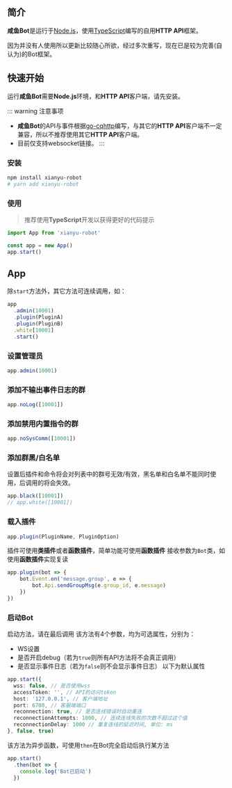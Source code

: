 ## 简介
**咸鱼Bot**是运行于[Node.js](https://nodejs.org/)，使用[TypeScript](https://www.typescriptlang.org/)编写的自用**HTTP API**框架。

因为并没有人使用所以更新比较随心所欲，经过多次重写，现在已是较为完善(自认为)的Bot框架。

## 快速开始
运行**咸鱼Bot**需要**Node.js**环境，和**HTTP API**客户端，请先安装。

::: warning 注意事项
- **咸鱼Bot**的API与事件根据[go-cqhttp](https://github.com/Mrs4s/go-cqhttp)编写，与其它的**HTTP API**客户端不一定兼容，所以不推荐使用其它**HTTP API**客户端。
- 目前仅支持websocket链接。
:::

### 安装
```sh
npm install xianyu-robot
# yarn add xianyu-robot
```

### 使用
> 推荐使用**TypeScript**开发以获得更好的代码提示
```ts
import App from 'xianyu-robot'

const app = new App()
app.start()
```

## App
除`start`方法外，其它方法可连续调用，如：
```ts
app
  .admin(10001)
  .plugin(PluginA)
  .plugin(PluginB)
  .white[10001]
  .start()
```

### 设置管理员
```ts
app.admin(10001)
```

### 添加不输出事件日志的群
```ts
app.noLog([10001])
```

### 添加禁用内置指令的群
```ts
app.noSysComm([10001])
```

### 添加群黑/白名单
设置后插件和命令将会对列表中的群号无效/有效，黑名单和白名单不能同时使用，后调用的将会失效。
```ts
app.black([10001])
// app.white([10001])
```

### 载入插件
```ts
app.plugin(PluginName, PluginOption)
```

插件可使用**类插件**或者**函数插件**，简单功能可使用**函数插件**
接收参数为`Bot`类，如使用**函数插件**实现复读
```ts
app.plugin(bot => {
    bot.Event.on('message.group', e => {
        bot.Api.sendGroupMsg(e.group_id, e.message)
    })
})
```

### 启动Bot
启动方法，请在最后调用
该方法有4个参数，均为可选属性，分别为：
- WS设置
- 是否开启debug（若为`true`则所有API方法将不会真正调用）
- 是否显示事件日志（若为`false`则不会显示事件日志）
以下为默认属性
```ts
app.start({
  wss: false, // 是否使用wss
  accessToken: '', // API的访问token
  host: '127.0.0.1', // 客户端地址
  port: 6700, // 客服端端口
  reconnection: true, // 是否连线错误时自动重连
  reconnectionAttempts: 1000, // 连续连线失败的次数不超过这个值
  reconnectionDelay: 1000 // 重复连线的延迟时间, 单位: ms
}, false, true)

```
该方法为异步函数，可使用`then`在Bot完全启动后执行某方法
```ts
app.start()
  .then(bot => {
    console.log('Bot已启动')
  })
```
